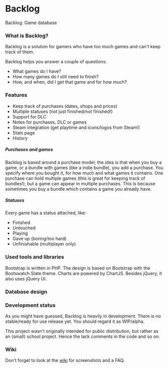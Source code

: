 Backlog
=======
Backlog: Game database

### What is Backlog?
Backlog is a solution for gamers who have too much games and can't keep track of them.

Backlog helps you answer a couple of questions:
- What games do I have?
- How many games do I still need to finish?
- How, and when, did I get that game and for how much?

### Features
- Keep track of purchases (dates, shops and prices)
- Multiple statuses (not just finished/not finished!)
- Support for DLC
- Notes for purchases, DLC or games
- Steam integration (get playtime and icons/logos from Steam!)
- Stats page
- History

##### Purchases and games
Backlog is based around a purchase model; the idea is that when you buy a game, or a bundle with games (like a indie bundle), you add a purchase. You specify where you bought it, for how much and what games it contains. One purchase can hold multiple games (this is great for keeping track of bundles!), but a game can appear in multiple purchases. This is because sometimes you buy a bundle which contains a game you already have.

##### Statuses
Every game has a status attached, like:
 - Finished
 - Untouched
 - Playing
 - Gave up (boring/too hard)
 - Unfinishable (multiplayer only)

### Used tools and libraries
Bootstrap is written in PHP. The design is based on Bootstrap with the Bootswatch Slate theme. Charts are powered by ChartJS. Besides jQuery, it also uses jQuery UI.

### Database design


### Development status
As you might have guessed, Backlog is heavily in development. There is no stable/ready for use release yet. You should regard it as WIP/alpha.

This project wasn't originally intended for public distribution, but rather as an (small) school project. Hence the lack comments in the code and so on.

### Wiki
Don't forget to look at the [wiki](https://github.com/Compizfox/Backlog/wiki) for screenshots and a FAQ. 

